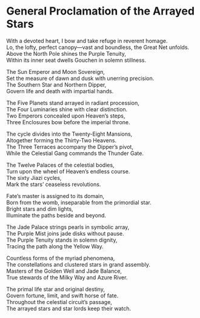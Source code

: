 # General Proclamation of the Arrayed Stars

With a devoted heart, I bow and take refuge in reverent homage.  
Lo, the lofty, perfect canopy—vast and boundless, the Great Net unfolds.  
Above the North Pole shines the Purple Tenuity,  
Within its inner seat dwells Gouchen in solemn stillness.  

The Sun Emperor and Moon Sovereign,  
Set the measure of dawn and dusk with unerring precision.  
The Southern Star and Northern Dipper,  
Govern life and death with impartial hands.  

The Five Planets stand arrayed in radiant procession,  
The Four Luminaries shine with clear distinction.  
Two Emperors concealed upon Heaven’s steps,  
Three Enclosures bow before the imperial throne.  

The cycle divides into the Twenty-Eight Mansions,  
Altogether forming the Thirty-Two Heavens.  
The Three Terraces accompany the Dipper’s pivot,  
While the Celestial Gang commands the Thunder Gate.  

The Twelve Palaces of the celestial bodies,  
Turn upon the wheel of Heaven’s endless course.  
The sixty Jiazi cycles,  
Mark the stars’ ceaseless revolutions.  

Fate’s master is assigned to its domain,  
Born from the womb, inseparable from the primordial star.  
Bright stars and dim lights,  
Illuminate the paths beside and beyond.  

The Jade Palace strings pearls in symbolic array,  
The Purple Mist joins jade disks without pause.  
The Purple Tenuity stands in solemn dignity,  
Tracing the path along the Yellow Way.  

Countless forms of the myriad phenomena,  
The constellations and clustered stars in grand assembly.  
Masters of the Golden Well and Jade Balance,  
True stewards of the Milky Way and Azure River.  

The primal life star and original destiny,  
Govern fortune, limit, and swift horse of fate.  
Throughout the celestial circuit’s passage,  
The arrayed stars and star lords keep their watch.